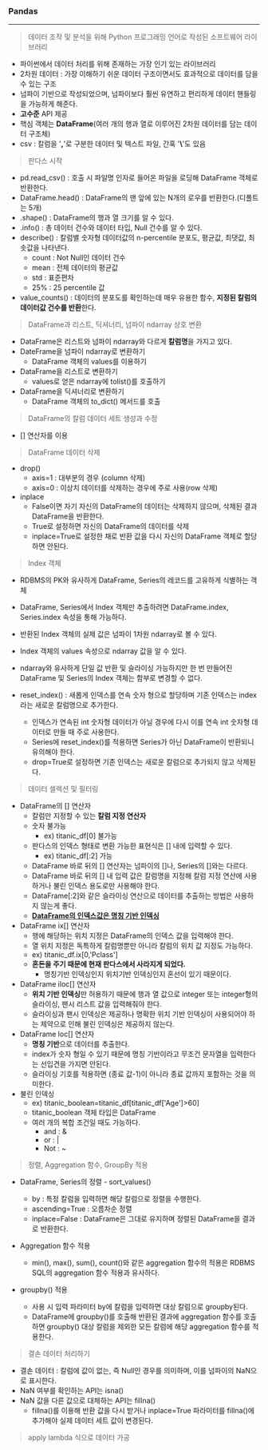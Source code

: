 ### Pandas

---

> 데이터 조작 및 분석을 위해 Python 프로그래밍 언어로 작성된 소프트웨어 라이브러리

* 파이썬에서 데이터 처리를 위해 존재하는 가장 인기 있는 라이브러리
* 2차원 데이터 : 가장 이해하기 쉬운 데이터 구조이면서도 효과적으로 데이터를 담을 수 있는 구조
* 넘파이 기반으로 작성되었으며, 넘파이보다 훨씬 유연하고 편리하게 데이터 핸들링을 가능하게 해준다.
* **고수준** API 제공
* 핵심 객체는 **DataFrame**(여러 개의 행과 열로 이루어진 2차원 데이터를 담는 데이터 구조체)
* csv : 칼럼을 '**,**'로 구분한 데이터 및 텍스트 파일, 간혹 '**\\**'도 있음



> 판다스 시작

* pd.read_csv() : 호출 시 파일명 인자로 들어온 파일을 로딩해 DataFrame 객체로 반환한다.
* DataFrame.head() : DataFrame의 맨 앞에 있는 N개의 로우를 반환한다.(디폴트는 5개)
* .shape() : DataFrame의 행과 열 크기를 알 수 있다.
* .info() : 총 데이터 건수와 데이터 타입, Null 건수를 알 수 있다.
* describe() : 칼럼별 숫자형 데이터값의 n-percentile 분포도, 평균값, 최댓값, 최솟값을 나타낸다.
  * count : Not Null인 데이터 건수
  * mean : 전체 데이터의 평균값
  * std : 표준편차
  * 25% : 25 percentile 값
* value_counts() : 데이터의 분포도를 확인하는데 매우 유용한 함수, **지정된 칼럼의 데이터값 건수를 반환**한다.



> DataFrame과 리스트, 딕셔너리, 넘파이 ndarray 상호 변환

* DataFrame은 리스트와 넘파이 ndarray와 다르게 **칼럼명**을 가지고 있다.
* DateFrame을 넘파이 ndarray로 변환하기
  * DataFrame 객체의 values를 이용하기
* DataFrame을 리스트로 변환하기
  * values로 얻은 ndarray에 tolist()를 호출하기
* DataFrame을 딕셔너리로 변환하기
  * DataFrame 객체의 to_dict() 메서드를 호출



> DataFrame의 칼럼 데이터 세트 생성과 수정

* [] 연산자를 이용



> DataFrame 데이터 삭제

* drop()
  * axis=1 : 대부분의 경우 (column 삭제)
  * axis=0 : 이상치 데이터를 삭제하는 경우에 주로 사용(row 삭제)
* inplace
  * False이면 자기 자신의 DataFrame의 데이터는 삭제하지 않으며, 삭제된 결과 DataFrame을 반환한다.
  * True로 설정하면 자신의 DataFrame의 데이터를 삭제
  * inplace=True로 설정한 채로 반환 값을 다시 자신의 DataFrame 객체로 할당하면 안된다.



> Index 객체

* RDBMS의 PK와 유사하게 DataFrame, Series의 레코드를 고유하게 식별하는 객체
* DataFrame, Series에서 Index 객체만 추출하려면 DataFrame.index, Series.index 속성을 통해 가능하다.
* 반환된 Index 객체의 실제 값은 넘파이 1차원 ndarray로 볼 수 있다.
* Index 객체의 values 속성으로 ndarray 값을 알 수 있다.

* ndarray와 유사하게 단일 값 반환 및 슬라이싱 가능하지만 한 번 만들어진 DataFrame 및 Series의 Index 객체는 함부로 변경할 수 없다.
* reset_index() : 새롭게 인덱스를 연속 숫자 형으로 할당하며 기존 인덱스는 index라는 새로운 칼럼명으로 추가한다.
  * 인덱스가 연속된 int 숫자형 데이터가 아닐 경우에 다시 이를 연속 int 숫자형 데이터로 만들 때 주로 사용한다.
  * Series에 reset_index()를 적용하면 Series가 아닌 DataFrame이 반환되니 유의해야 한다.
  * drop=True로 설정하면 기존 인덱스는 새로운 칼럼으로 추가되지 않고 삭제된다.



> 데이터 셀렉션 및 필터링

* DataFrame의 [] 연산자
  * 칼럼만 지정할 수 있는 **칼럼 지정 연산자**
  * 숫자 불가능
    * ex) titanic_df[0] 불가능
  * 판다스의 인덱스 형태로 변환 가능한 표현식은 [] 내에 입력할 수 있다.
    * ex) titanic_df[:2] 가능
  * DataFrame 바로 뒤의 [] 연산자는 넘파이의 []나, Series의 []와는 다르다.
  * DataFrame 바로 뒤의 [] 내 입력 값은 칼럼명을 지정해 칼럼 지정 연산에 사용하거나 불린 인덱스 용도로만 사용해야 한다.
  * DataFrame[:2]와 같은 슬라이싱 연산으로 데이터를 추출하는 방법은 사용하지 않는게 좋다.
  * **<u>DataFrame의 인덱스값은 명칭 기반 인덱싱</u>**
* DataFrame ix[] 연산자
  * 행에 해당하는 위치 지정은 DataFrame의 인덱스 값을 입력해야 한다.
  * 열 위치 지정은 독특하게 칼럼명뿐만 아니라 칼럼의 위치 값 지정도 가능하다.
  * ex) titanic_df.ix[0,'Pclass']
  * **혼돈을 주기 때문에 현재 판다스에서 사라지게 되었다.**
    * 명칭기반 인덱싱인지 위치기반 인덱싱인지 혼선이 있기 때문이다.
* DataFrame iloc[] 연산자
  * **위치 기반 인덱싱**만 허용하기 때문에 행과 열 값으로 integer 또는 integer형의 슬라이싱, 팬시 리스트 값을 입력해줘야 한다.
  * 슬라이싱과 팬시 인덱싱은 제공하나 명확한 위치 기반 인덱싱이 사용되어야 하는 제약으로 인해 불린 인덱싱은 제공하지 않는다.
* DataFrame loc[] 연산자
  * **명칭 기반**으로 데이터를 추출한다.
  * index가 숫자 형일 수 있기 때문에 명칭 기반이라고 무조건 문자열을 입력한다는 선입견을 가지면 안된다.
  * 슬라이싱 기호를 적용하면 (종료 값-1)이 아니라 종료 값까지 포함하는 것을 의미한다.
* 불린 인덱싱
  * ex) titanic_boolean=titanic_df[titanic_df['Age']>60]
  * titanic_boolean 객체 타입은 DataFrame
  * 여러 개의 복합 조건일 때도 가능하다.
    * and : &
    * or : |
    * Not : ~



> 정렬, Aggregation 함수, GroupBy 적용

* DataFrame, Series의 정렬 - sort_values()
  * by : 특정 칼럼을 입력하면 해당 칼럼으로 정렬을 수행한다.
  * ascending=True : 오름차순 정렬
  * inplace=False : DataFrame은 그대로 유지하며 정렬된 DataFrame을 결과로 반환한다.
* Aggregation 함수 적용
  * min(), max(), sum(), count()와 같은 aggregation 함수의 적용은 RDBMS SQL의 aggregation 함수 적용과 유사하다.

* groupby() 적용
  * 사용 시 입력 파라미터 by에 칼럼을 입력하면 대상 칼럼으로 groupby된다.
  * DataFrame에 groupby()를 호출해 반환된 결과에 aggregation 함수를 호출하면 groupby() 대상 칼럼을 제외한 모든 칼럼에 해당 aggregation 함수를 적용한다.



> 결손 데이터 처리하기

* 결손 데이터 : 칼럼에 값이 없는, 즉 Null인 경우를 의미하며, 이를 넘파이의 NaN으로 표시한다.
* NaN 여부를 확인하는 API는 isna()
* NaN 값을 다른 값으로 대체하는 API는 fillna()
  * fillna()를 이용해 반환 값을 다시 받거나 inplace=True 파라미터를 fillna()에 추가해야 실제 데이터 세트 값이 변경된다.



> apply lambda 식으로 데이터 가공